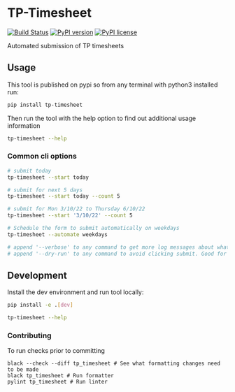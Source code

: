 # TP-Timesheet
[![Build Status](https://jenkins.thorpe.work/buildStatus/icon?job=tp-timesheet%2Fmain&subject=build%20status)](https://jenkins.thorpe.work/blue/organizations/jenkins/tp-timesheet/activity)
[![PyPI version](https://img.shields.io/pypi/v/tp-timesheet.svg)](https://pypi.org/project/tp-timesheet/)
[![PyPI license](https://img.shields.io/pypi/l/tp-timesheet.svg)](https://pypi.org/project/tp-timesheet/)

Automated submission of TP timesheets

## Usage
This tool is published on pypi so from any terminal with python3 installed run:

``` bash
pip install tp-timesheet
```

Then run the tool with the help option to find out additional usage information

``` bash
tp-timesheet --help
```

### Common cli options

``` bash
# submit today
tp-timesheet --start today

# submit for next 5 days
tp-timesheet --start today --count 5

# submit for Mon 3/10/22 to Thursday 6/10/22
tp-timesheet --start '3/10/22' --count 5

# Schedule the form to submit automatically on weekdays
tp-timesheet --automate weekdays

# append '--verbose' to any command to get more log messages about what is going on
# append '--dry-run' to any command to avoid clicking submit. Good for testing
```

## Development
Install the dev environment and run tool locally:

```bash
pip install -e .[dev]

tp-timesheet --help
```
### Contributing 
To run checks prior to committing

```
black --check --diff tp_timesheet # See what formatting changes need to be made
black tp_timesheet # Run formatter
pylint tp_timesheet # Run linter
```
